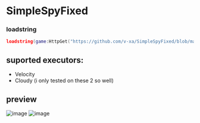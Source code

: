 # SimpleSpyFixed
### loadstring
```lua
loadstring(game:HttpGet("https://github.com/v-xa/SimpleSpyFixed/blob/main/script/beta.lua?raw=true",true))()
```
## suported executors:
- Velocity
- Cloudy
(i only tested on these 2 so well)

## preview
![image](https://github.com/user-attachments/assets/a7e00094-b4be-49a4-a527-cc374675b5c4)
![image](https://github.com/user-attachments/assets/4726f470-116c-49e7-a95d-ec699a23731c)
